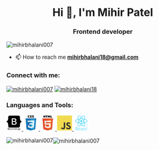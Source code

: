 <h1 align="center">Hi 👋, I'm Mihir Patel</h1>
<h3 align="center">Frontend developer</h3>

<p align="left"> <img src="https://komarev.com/ghpvc/?username=mihirbhalani007&label=Profile%20views&color=0e75b6&style=flat" alt="mihirbhalani007" /> </p>

- 📫 How to reach me **mihirbhalani18@gmail.com**

<h3 align="left">Connect with me:</h3>
<p align="left">
<a href="https://linkedin.com/in/mihirbhalani007" target="blank"><img align="center" src="https://raw.githubusercontent.com/rahuldkjain/github-profile-readme-generator/master/src/images/icons/Social/linked-in-alt.svg" alt="mihirbhalani007" height="30" width="40" /></a>
<a href="https://www.leetcode.com/mihirbhalani18" target="blank"><img align="center" src="https://raw.githubusercontent.com/rahuldkjain/github-profile-readme-generator/master/src/images/icons/Social/leet-code.svg" alt="mihirbhalani18" height="30" width="40" /></a>
</p>

<h3 align="left">Languages and Tools:</h3>
<p align="left"> <a href="https://getbootstrap.com" target="_blank" rel="noreferrer"> <img src="https://raw.githubusercontent.com/devicons/devicon/master/icons/bootstrap/bootstrap-plain-wordmark.svg" alt="bootstrap" width="40" height="40"/> </a> <a href="https://www.w3schools.com/css/" target="_blank" rel="noreferrer"> <img src="https://raw.githubusercontent.com/devicons/devicon/master/icons/css3/css3-original-wordmark.svg" alt="css3" width="40" height="40"/> </a> <a href="https://www.w3.org/html/" target="_blank" rel="noreferrer"> <img src="https://raw.githubusercontent.com/devicons/devicon/master/icons/html5/html5-original-wordmark.svg" alt="html5" width="40" height="40"/> </a> <a href="https://developer.mozilla.org/en-US/docs/Web/JavaScript" target="_blank" rel="noreferrer"> <img src="https://raw.githubusercontent.com/devicons/devicon/master/icons/javascript/javascript-original.svg" alt="javascript" width="40" height="40"/> </a> <a href="https://reactjs.org/" target="_blank" rel="noreferrer"> <img src="https://raw.githubusercontent.com/devicons/devicon/master/icons/react/react-original-wordmark.svg" alt="react" width="40" height="40"/> </a> </p>

<p><img align="left" src="https://github-readme-stats.vercel.app/api/top-langs?username=mihirbhalani007&show_icons=true&locale=en&layout=compact" alt="mihirbhalani007" /></p>

<p><img align="center" src="https://github-readme-streak-stats.herokuapp.com/?user=mihirbhalani007&" alt="mihirbhalani007" /></p>

